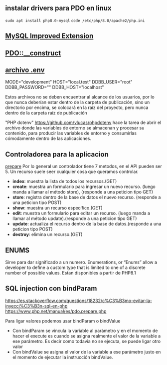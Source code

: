 
## instalar drivers para PDO en linux
``` sudo apt install php8.0-mysql ```
``` code /etc/php/8.0/apache2/php.ini ```


## [MySQL Improved Extension](https://www.php.net/manual/es/book.mysqli.php)


## [PDO::__construct](https://www.php.net/manual/es/pdo.construct.php)



## [archivo .env](https://desarrolloweb.com/articulos/variables-entorno-php-env.html)
MODE="development"
HOST="local.test"
DDBB_USER="root"
DDBB_PASSWORD=""
DDBB_HOST="localhost"

Estos archivos no se deben encuentrar al alcance de los usuarios, por lo que nunca deberían estar dentro de la carpeta de publicación, sino un directorio por encima, se colocará en la raíz del proyecto, pero nunca dentro de la carpeta raíz de publicación

"PHP dotenv" https://github.com/vlucas/phpdotenv hace la tarea de abrir el archivo donde las variables de entorno se almacenan y procesar su contenido, para producir las variables de entorno y consumirlas cómodamente dentro de las aplicaciones.


## Controladorea para la aplicacion
[prepare](https://www.php.net/manual/es/mysqli.prepare.php)
Por lo general un controlador tiene 7 metodos, en el API pueden ser 5.
Un recurso suele seer cualquier cosa que queramos controlar.

- __index__: muestra la lista de todos los recursos.(GET)
- __create__: muestra un formulario para ingresar un nuevo recurso. (luego manda a llamar al método store), (responde a una peticion tipo GET)
- __store__: registra dentro de la base de datos el nuevo recurso. (responde a una peticion tipo POST)
- __show__: muestra un recurso específico.(GET)
- __edit__: muestra un formulario para editar un recurso. (luego manda a llamar al método update).(responde a una peticion tipo GET)
- __update__: actualiza el recurso dentro de la base de datos.(responde a una peticion tipo POST)
- __destroy__: elimina un recurso.(GET)


## ENUMS
Sirve para dar significado a un numero. Enumerations, or “Enums” allow a developer to define a custom type that is limited to one of a discrete number of possible values. 
Estan disponibles a partir de PHP8.1

## SQL injection con bindParam
https://es.stackoverflow.com/questions/18232/c%C3%B3mo-evitar-la-inyecci%C3%B3n-sql-en-php
https://www.php.net/manual/es/pdo.prepare.php

Para ligar valores podemos usar bindParam o bindValue
- Con bindParam se vincula la variable al parámetro y en el momento de hacer el execute es cuando se asigna realmente el valor de la variable a ese parámetro. Es decir como todavia no se ejecuta, se puede ligar otro valor
- Con bindValue se asigna el valor de la variable a ese parámetro justo en el momento de ejecutar la instrucción bindValue.


